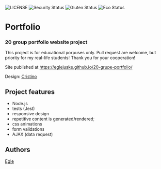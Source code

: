 ![LICENSE](https://img.shields.io/badge/license-MIT-blue.svg?style=flat-square)
![Security Status](https://img.shields.io/security-headers?label=Security&url=https%3A%2F%2Fgithub.com&style=flat-square)
![Gluten Status](https://img.shields.io/badge/Gluten-Free-green.svg)
![Eco Status](https://img.shields.io/badge/ECO-Friendly-green.svg)

# Portfolio

### 20 group portfolio website project

This project is for educational porpuses only. Pull request are welcome, but priority for my real-life students! Thank you for your cooperation!

Site published at https://eglejuske.github.io/20-grupe-portfolio/

Design: [Cristino](http://shreethemes.in/cristino/layouts/index.html)

## Project features

-   Node.js
-   tests (Jest)
-   responsive design
-   repetitive content is generated/rendered;
-   css animations
-   form validations
-   AJAX (data request)

## Authors

[Egle](https://github.com/EgleJuske)